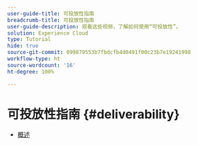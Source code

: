 ```yaml
---
user-guide-title: 可投放性指南
breadcrumb-title: 可投放性指南
user-guide-description: 观看这些视频，了解如何使用“可投放性”。
solution: Experience Cloud
type: Tutorial
hide: true
source-git-commit: 099879553b7fbdcfb4d0491f00c23b7e19241998
workflow-type: ht
source-wordcount: '16'
ht-degree: 100%

---
```



# 可投放性指南 {#deliverability}

+ [概述](overview.md)
